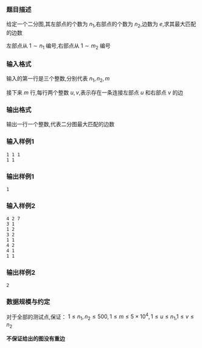 ### 题目描述
给定一个二分图,其左部点的个数为 $n_1$,右部点的个数为 $n_2$,边数为 $e$,求其最大匹配的边数

左部点从 $1 \sim n_1$ 编号,右部点从 $1 \sim m_2$ 编号
### 输入格式
输入的第一行是三个整数,分别代表 $n_1,n_2,m$

接下来 $m$ 行,每行两个整数 $u, v$,表示存在一条连接左部点 $u$ 和右部点 $v$ 的边
### 输出格式
输出一行一个整数,代表二分图最大匹配的边数
### 输入样例1
```
1 1 1
1 1
```
### 输出样例1
```
1
```
### 输入样例2
```
4 2 7
3 1
1 2
3 2
1 1
4 2
4 1
1 1
```
### 输出样例2
```
2
```
### 数据规模与约定
对于全部的测试点,保证： $1 \leq n_1,n_2 \leq 500,1 \leq m \leq 5 \times 10^4,1 \leq u \leq n_1$,$1 \leq v \leq n_2$

**不保证给出的图没有重边**